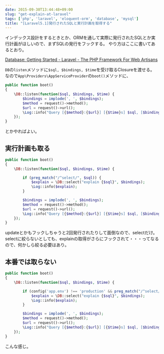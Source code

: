 ```yaml
---
date: 2015-09-30T13:44:48+09:00
slug: "get-explain-at-laravel"
tags: ['php', 'laravel', 'eloquent-orm', 'database', 'mysql']
title: "[Laravel5.1]発行されたSQLと実行計画を取得する"
---
```


インデックス設計をするときとか、ORMを通して実際に発行されたSQLとか実行計画がほしいので、まずSQLの発行をフックする。
やり方はここに書いてあるとおり。

[Database: Getting Started - Laravel - The PHP Framework For Web Artisans](http://laravel.com/docs/5.1/database#listening-for-query-events)

`DB`の`listen`メソッドに`$sql, $bindings, $time`を受け取るClosureを渡せる。
なので`App\Providers\AppServiceProvider`の`boot()`メソッドに、

``` php
public function boot()
{
    \DB::listen(function($sql, $bindings, $time) {
        $bindings = implode(', ', $bindings);
        $method = request()->method();
        $url = request()->url();
        \Log::info("Query [{$method}:{$url}] [{$time}s] $sql, [$bindings]");
    });
}
```

とかやればよい。

## 実行計画も取る

``` php
public function boot()
{
    \DB::listen(function($sql, $bindings, $time) {

        if (preg_match("/^select/", $sql)) {
            $explain = \DB::select("explain {$sql}", $bindings);
            \Log::info($explain);
        }

        $bindings = implode(', ', $bindings);
        $method = request()->method();
        $url = request()->url();
        \Log::info("Query [{$method}:{$url}] [{$time}s] $sql, [$bindings]");
    });
}
```

updateとかもフックしちゃうと2回発行されたりして面倒なので、selectだけ。
selectに絞らないとしても、explainの取得がさらにフックされて・・・ってなるので、何かしら絞る必要はあり。

## 本番では取らない

``` php
public function boot()
{
    \DB::listen(function($sql, $bindings, $time) {

        if (config('app.env') !== 'production' && preg_match("/^select/", $sql)) {
            $explain = \DB::select("explain {$sql}", $bindings);
            \Log::info($explain);
        }

        $bindings = implode(', ', $bindings);
        $method = request()->method();
        $url = request()->url();
        \Log::info("Query [{$method}:{$url}] [{$time}s] $sql, [$bindings]");
    });
}
```

こんな感じ。
